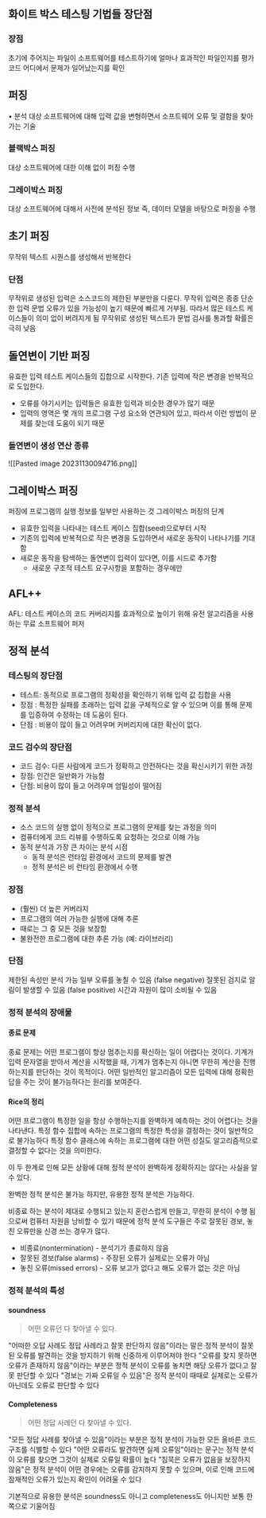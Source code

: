 ## 화이트 박스 테스팅 기법들 장단점
### 장점
초기에 주어지는 파일이 소프트웨어를 테스트하기에 얼마나 효과적인 파일인지를 평가
코드 어디에서 문제가 일어났는지를 확인
## 퍼징
• 분석 대상 소프트웨어에 대해 입력 값을 변형하면서 소프트웨어 오류 및 결함을 찾아가는 기술
### 블랙박스 퍼징
대상 소프트웨어에 대한 이해 없이 퍼징 수행
### 그레이박스 퍼징
대상 소프트웨어에 대해서 사전에 분석된 정보 즉, 데이터 모델을 바탕으로 퍼징을 수행
## 초기 퍼징
무작위 텍스트 시퀀스를 생성해서 반복한다
### 단점
무작위로 생성된 입력은 소스코드의 제한된 부분만을 다룬다.
무작위 입력은 종종 단순한 입력 문법 오류가 있을 가능성이 높기 때문에 빠르게 거부됨. 따라서 많은 테스트 케이스들이 의미 없이 버려지게 됨 
무작위로 생성된 텍스트가 문법 검사를 통과할 확률은 극히 낮음
## 돌연변이 기반 퍼징
유효한 입력 테스트 케이스들의 집합으로 시작한다.
기존 입력에 작은 변경을 반복적으로 도입한다.
- 오류를 야기시키는 입력들은 유효한 입력과 비슷한 경우가 많기 때문
- 입력의 영역은 몇 개의 프로그램 구성 요소와 연관되어 있고, 따라서 이런 방법이 문제를 찾는데 도움이 되기 때문
### 돌연변이 생성 연산 종류 
![[Pasted image 20231130094716.png]]
## 그레이박스 퍼징
퍼징에 프로그램의 실행 정보를 일부만 사용하는 것
그레이박스 퍼징의 단계 
- 유효한 입력을 나타내는 테스트 케이스 집합(seed)으로부터 시작 
- 기존의 입력에 반복적으로 작은 변경을 도입하면서 새로운 동작이 나타나기를 기대함 
- 새로운 동작을 탐색하는 돌연변이 입력이 있다면, 이를 시드로 추가함 
	- 새로운 구조적 테스트 요구사항을 포함하는 경우에만
## AFL++
AFL: 테스트 케이스의 코드 커버리지를 효과적으로 높이기 위해 유전 알고리즘을 사용하는 무료 소프트웨어 퍼저

## 정적 분석
### 테스팅의 장단점
- 테스트: 동적으로 프로그램의 정확성을 확인하기 위해 입력 값 집합을 사용
- 장점 : 특정한 실패를 초래하는 입력 값을 구체적으로 알 수 있으며 이를 통해 문제를 입증하여 수정하는 데 도움이 된다.
- 단점 : 비용이 많이 들고 어려우며 커버리지에 대한 확신이 없다.
### 코드 검수의 장단점
- 코드 검수: 다른 사람에게 코드가 정확하고 안전하다는 것을 확신시키기 위한 과정 
- 장점: 인간은 일반화가 가능함 
- 단점: 비용이 많이 들고 어려우며 엄밀성이 떨어짐
### 정적 분석
- 소스 코드의 실행 없이 정적으로 프로그램의 문제를 찾는 과정을 의미 
- 컴퓨터에게 코드 리뷰를 수행하도록 요청하는 것으로 이해 가능 
- 동적 분석과 가장 큰 차이는 분석 시점 
	- 동적 분석은 런타임 환경에서 코드의 문제를 발견 
	- 정적 분석은 비 런타임 환경에서 수행
### 장점
- (훨씬) 더 높은 커버리지 
- 프로그램의 여러 가능한 실행에 대해 추론 
- 때로는 그 중 모든 것을 보장함 
- 불완전한 프로그램에 대한 추론 가능 (예: 라이브러리) 
### 단점  
제한된 속성만 분석 가능 
일부 오류를 놓칠 수 있음 (false negative) 
잘못된 검지로 알림이 발생할 수 있음 (false positive) 
시간과 자원이 많이 소비될 수 있음
### 정적 분석의 장애물
#### 종료 문제
종료 문제는 어떤 프로그램이 항상 멈추는지를 확신하는 일이 어렵다는 것이다.
기계가 입력 문자열을 받아서 계산을 시작했을 때, 기계가 멈추는지 아니면 무한히 계산을 진행하는지를 판단하는 것이 목적이다.
어떤 일반적인 알고리즘이 모든 입력에 대해 정확한 답을 주는 것이 불가능하다는 원리를 보여준다.
#### Rice의 정리
어떤 프로그램이 특정한 일을 항상 수행하는지를 완벽하게 예측하는 것이 어렵다는 것을 나타낸다.
특정 함수 집합에 속하는 프로그램의 특정한 특성을 결정하는 것이 일반적으로 불가능하다
특정 함수 클래스에 속하는 프로그램에 대한 어떤 성질도 알고리즘적으로 결정할 수 없다는 것을 의미한다.

이 두 한계로 인해 모든 상황에 대해 정적 분석이 완벽하게 정확하지는 않다는 사실을 알 수 있다.

완벽한 정적 분석은 불가능 하지만, 유용한 정적 분석은 가능하다.

비종료 하는 분석이 제대로 수행되고 있는지 혼란스럽게 만들고, 무한히 분석이 수행 됨으로써 컴퓨터 자원을 낭비할 수 있기 때문에 정적 분석 도구들은 주로 잘못된 경보, 놓친 오류만을 신경 쓰는 경우가 많다.
- 비종료(nontermination) - 분석기가 종료하지 않음
- 잘못된 경보(false alarms) - 주장된 오류가 실제로는 오류가 아님
- 놓친 오류(missed errors) - 오류 보고가 없다고 해도 오류가 없는 것은 아님

### 정적 분석의 특성
#### soundness
> 어떤 오류던 다 찾아낼 수 있다.

"어떠한 오답 사례도 정답 사례라고 잘못 판단하지 않음"이라는 말은 정적 분석이 잘못된 오류를 발견하는 것을 방지하기 위해 신중하게 이루어져야 한다
"오류를 찾지 못하면 오류가 존재하지 않음"이라는 부분은 정적 분석이 오류를 놓치면 해당 오류가 없다고 잘못 판단할 수 있다
"경보는 가짜 오류일 수 있음"은 정적 분석이 때때로 실제로는 오류가 아닌데도 오류로 판단할 수 있다
#### Completeness
> 어떤 정답 사례던 다 찾아낼 수 있다.

"모든 정답 사례를 찾아낼 수 있음"이라는 부분은 정적 분석이 가능한 모든 올바른 코드 구조를 식별할 수 있다
"어떤 오류라도 발견하면 실제 오류임"이라는 문구는 정적 분석이 오류를 찾으면 그것이 실제로 오류일 확률이 높다
"침묵은 오류가 없음을 보장하지 않음"은 정적 분석이 어떤 경우에는 오류를 감지하지 못할 수 있으며, 이로 인해 코드에 잠재적인 오류가 있는지 확인이 어려울 수 있다


기본적으로 유용한 분석은 soundness도 아니고 completeness도 아니지만 보통 한 쪽으로 기울어짐